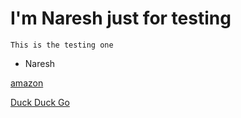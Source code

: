 # I'm Naresh just for testing
```
This is the testing one
```
- Naresh

[amazon](https://aws.amazon.com/ec2/pricing/)

 [Duck Duck Go](https://duckduckgo.com)

